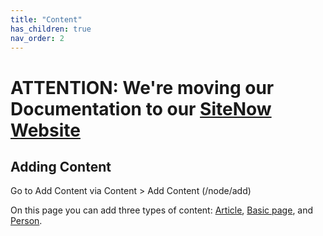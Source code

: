 ```yaml
---
title: "Content"
has_children: true
nav_order: 2
---
```

# ATTENTION: We're moving our Documentation to our [SiteNow Website](http://sitenow.uiowa.edu/documentation)

## Adding Content

Go to Add Content via Content > Add Content (/node/add)

On this page you can add three types of content: [Article](http://sitenow.uiowa.edu/documentation/article-content-type), [Basic page](http://sitenow.uiowa.edu/documentation/basic-page-content-type), and [Person](http://sitenow.uiowa.edu/documentation/person-content-type).
